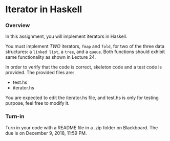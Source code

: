 # Iterator in Haskell

### Overview
In this assignment, you will implement iterators in Haskell. 

You must implement *TWO* iterators, `fmap` and `fold`, for two of the three data structures: a 	`linked list`, a `tree`, and a `queue`. Both functions should exhibit same functionality as shown in Lecture 24.

In order to verify that the code is correct, skeleton code and a test code is provided. The provided files are:

- test.hs
- iterator.hs

You are expected to edit the iterator.hs file, and test.hs is only for testing purpose, feel free to modify it.

### Turn-in

Turn in your code with a README file in a .zip folder on Blackboard. The due is on December 9, 2018, 11:59 PM.